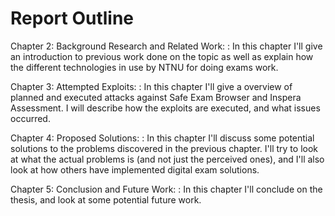 # Report Outline

Chapter 2: Background Research and Related Work:
: In this chapter I'll give an introduction to previous work done on the topic
  as well as explain how the different technologies in use by NTNU for doing
  exams work.

Chapter 3: Attempted Exploits:
: In this chapter I'll give a overview of planned and executed attacks against
  Safe Exam Browser and Inspera Assessment. I will describe how the exploits
  are executed, and what issues occurred.

Chapter 4: Proposed Solutions:
: In this chapter I'll discuss some potential solutions to the problems
  discovered in the previous chapter. I'll try to look at what the actual
  problems is (and not just the perceived ones), and I'll also look at how
  others have implemented digital exam solutions.

Chapter 5: Conclusion and Future Work:
: In this chapter I'll conclude on the thesis, and look at some potential future
  work.

